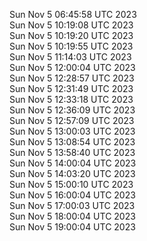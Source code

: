 Sun Nov  5 06:45:58 UTC 2023 <br/>
Sun Nov  5 10:19:08 UTC 2023 <br/>
Sun Nov  5 10:19:20 UTC 2023 <br/>
Sun Nov  5 10:19:55 UTC 2023 <br/>
Sun Nov  5 11:14:03 UTC 2023 <br/>
Sun Nov  5 12:00:04 UTC 2023 <br/>
Sun Nov  5 12:28:57 UTC 2023 <br/>
Sun Nov  5 12:31:49 UTC 2023 <br/>
Sun Nov  5 12:33:18 UTC 2023 <br/>
Sun Nov  5 12:36:09 UTC 2023 <br/>
Sun Nov  5 12:57:09 UTC 2023 <br/>
Sun Nov  5 13:00:03 UTC 2023 <br/>
Sun Nov  5 13:08:54 UTC 2023 <br/>
Sun Nov  5 13:58:40 UTC 2023 <br/>
Sun Nov  5 14:00:04 UTC 2023 <br/>
Sun Nov  5 14:03:20 UTC 2023 <br/>
Sun Nov  5 15:00:10 UTC 2023 <br/>
Sun Nov  5 16:00:04 UTC 2023 <br/>
Sun Nov  5 17:00:03 UTC 2023 <br/>
Sun Nov  5 18:00:04 UTC 2023 <br/>
Sun Nov  5 19:00:04 UTC 2023 <br/>
